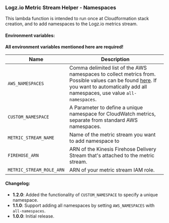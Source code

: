 ### Logz.io Metric Stream Helper - Namespaces

This lambda function is intended to run once at Cloudformation stack creation, and to add namespaces to the Logz.io metrics stream.

#### Environment variables:

**All environment variables mentioned here are required!**

| Name                     | Description                                                                                                                                                                                                                                                                                |
|--------------------------|--------------------------------------------------------------------------------------------------------------------------------------------------------------------------------------------------------------------------------------------------------------------------------------------|
| `AWS_NAMESPACES`         | Comma delimited list of the AWS namespaces to collect metrics from. Possible values can be found [here](https://docs.aws.amazon.com/AmazonCloudWatch/latest/monitoring/aws-services-cloudwatch-metrics.html). If you want to automatically add all namespaces, use value `all-namespaces`. |
| `CUSTOM_NAMESPACE`       | A Parameter to define a unique namespace for CloudWatch metrics, separate from standard AWS namespaces.                                                                                                                                                                                    |
| `METRIC_STREAM_NAME`     | Name of the metric stream you want to add namespace to                                                                                                                                                                                                                                     |
| `FIREHOSE_ARN`           | ARN of the Kinesis Firehose Delivery Stream that's attached to the metric stream.                                                                                                                                                                                                          |
| `METRIC_STREAM_ROLE_ARN` | ARN of your metric stream IAM role.                                                                                                                                                                                                                                                        | 


#### Changelog:

- **1.2.0**: Added the functionality of `CUSTOM_NAMESPACE` to specify a unique namespace.
- **1.1.0**: Support adding all namespaces by setting `AWS_NAMESPACES` with `all-namespaces`.
- **1.0.0**: Initial release.